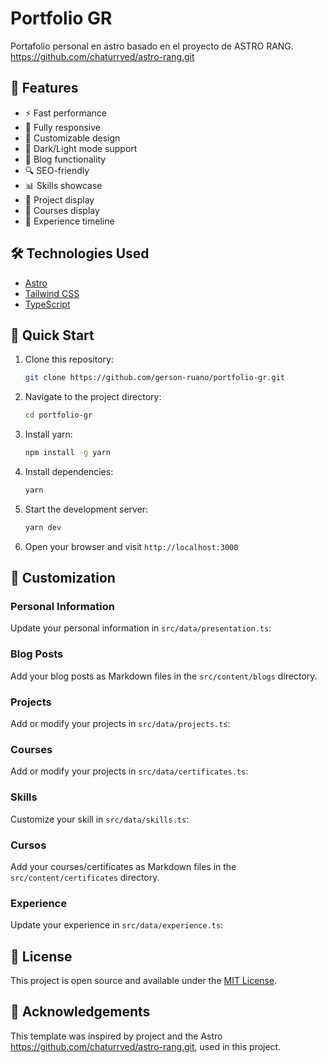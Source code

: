 # Portfolio GR

Portafolio personal en astro basado en el proyecto de ASTRO RANG.
https://github.com/chaturrved/astro-rang.git

## 🚀 Features

- ⚡️ Fast performance
- 📱 Fully responsive
- 🎨 Customizable design
- 🌙 Dark/Light mode support
- 📝 Blog functionality
- 🔍 SEO-friendly
- 📊 Skills showcase
- 💼 Project display
- 💼 Courses display
- 📜 Experience timeline

## 🛠️ Technologies Used

- [Astro](https://astro.build/)
- [Tailwind CSS](https://tailwindcss.com/)
- [TypeScript](https://www.typescriptlang.org/)

## 🚀 Quick Start

1. Clone this repository:
   ```bash
   git clone https://github.com/gerson-ruano/portfolio-gr.git
   ```

2. Navigate to the project directory:
   ```bash
   cd portfolio-gr
   ```

3. Install yarn:
   ```bash
   npm install -g yarn
   ```

4. Install dependencies:
   ```bash
   yarn
   ```

5. Start the development server:
   ```bash
   yarn dev
   ```

6. Open your browser and visit `http://localhost:3000`

## 🔧 Customization

### Personal Information

Update your personal information in `src/data/presentation.ts`:

### Blog Posts

Add your blog posts as Markdown files in the `src/content/blogs` directory.

### Projects

Add or modify your projects in `src/data/projects.ts`:

### Courses

Add or modify your projects in `src/data/certificates.ts`:

### Skills

Customize your skill in `src/data/skills.ts`:

### Cursos

Add your courses/certificates as Markdown files in the `src/content/certificates` directory.

### Experience

Update your experience in `src/data/experience.ts`:

## 📄 License

This project is open source and available under the [MIT License](LICENSE).

## 🙏 Acknowledgements

This template was inspired by project and the Astro https://github.com/chaturrved/astro-rang.git, used in this project.

